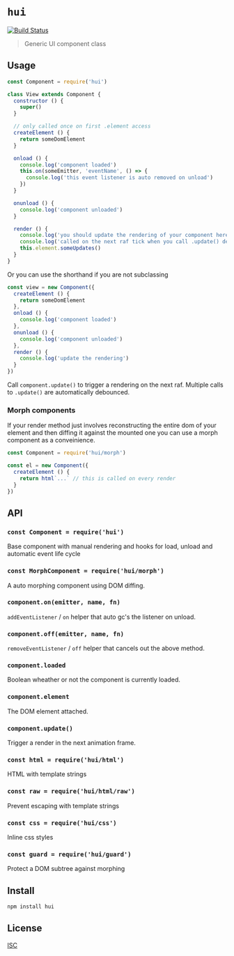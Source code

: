 # `hui`

[![Build Status](https://travis-ci.org/hyperdivision/hui.svg?branch=master)](https://travis-ci.org/hyperdivision/hui)

> Generic UI component class

## Usage

``` js
const Component = require('hui')

class View extends Component {
  constructor () {
    super()
  }

  // only called once on first .element access
  createElement () {
    return someDomElement
  }

  onload () {
    console.log('component loaded')
    this.on(someEmitter, 'eventName', () => {
      console.log('this event listener is auto removed on unload')
    })
  }

  onunload () {
    console.log('component unloaded')
  }

  render () {
    console.log('you should update the rendering of your component here')
    console.log('called on the next raf tick when you call .update() debounced')
    this.element.someUpdates()
  }
}
```

Or you can use the shorthand if you are not subclassing

``` js
const view = new Component({
  createElement () {
    return someDomElement
  },
  onload () {
    console.log('component loaded')
  },
  onunload () {
    console.log('component unloaded')
  },
  render () {
    console.log('update the rendering')
  }
})
```

Call `component.update()` to trigger a rendering on the next raf. Multiple calls to `.update()` are automatically debounced.

### Morph components

If your render method just involves reconstructing the entire dom of your element and then diffing it against the mounted one
you can use a morph component as a conveinience.

``` js
const Component = require('hui/morph')

const el = new Component({
  createElement () {
    return html`...` // this is called on every render
  }
})
```

## API

### `const Component = require('hui')`

Base component with manual rendering and hooks for load, unload and
automatic event life cycle

### `const MorphComponent = require('hui/morph')`

A auto morphing component using DOM diffing.

### `component.on(emitter, name, fn)`

`addEventListener` / `on` helper that auto gc's the listener on unload.

### `component.off(emitter, name, fn)`

`removeEventListener` / `off` helper that cancels out the above method.

### `component.loaded`

Boolean wheather or not the component is currently loaded.

### `component.element`

The DOM element attached.

### `component.update()`

Trigger a render in the next animation frame.

### `const html = require('hui/html')`

HTML with template strings

### `const raw = require('hui/html/raw')`

Prevent escaping with template strings

### `const css = require('hui/css')`

Inline css styles

### `const guard = require('hui/guard')`

Protect a DOM subtree against morphing

## Install

```sh
npm install hui
```

## License

[ISC](LICENSE)
